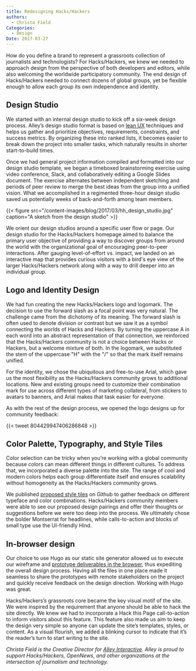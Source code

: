 ```yaml
---
title: Redesigning Hacks/Hackers
authors:
  - Christa Field
Categories:
  - Design
Date: 2017-03-27
---
```


How do you define a brand to represent a grassroots collection of journalists and technologists? For Hacks/Hackers, we knew we needed to approach design from the perspective of both developers and editors, while also welcoming the worldwide participatory community. The end design of Hacks/Hackers needed to connect dozens of global groups, yet be flexible enough to allow each group its own independence and identity.

## Design Studio

We started with an internal design studio to kick off a six-week design process. Alley’s design studio format is based on [lean UX][1] techniques and helps us gather and prioritize objectives, requirements, constraints, and success metrics. By organizing these into ranked lists, it becomes easier to break down the project into smaller tasks, which naturally results in shorter start-to-build times.

Once we had general project information compiled and formatted into our design studio template, we began a timeboxed brainstorming exercise using video conference, Slack, and collaboratively editing a Google Slides document. The exercise alternates between independent sketching and periods of peer review to merge the best ideas from the group into a unified vision. What we accomplished in a regimented three-hour design studio saved us potentially weeks of back-and-forth among team members.

{{< figure src="/content-images/blog/2017/03/hh_design_studio.jpg" caption="A sketch from the design studio" >}}

We orient our design studios around a specific user flow or page. Our design studio for the Hacks/Hackers homepage aimed to balance the primary user objective of providing a way to discover groups from around the world with the organizational goal of encouraging peer-to-peer interactions. After gauging level-of-effort vs. impact, we landed on an interactive map that provides curious visitors with a bird's eye view of the larger Hacks/Hackers network along with a way to drill deeper into an individual group.

## Logo and Identity Design

We had fun creating the new Hacks/Hackers logo and logomark. The decision to use the forward slash as a focal point was very natural. The challenge came from the dichotomy of its meaning. The forward slash is often used to denote division or contrast but we saw it as a symbol connecting the worlds of Hacks and Hackers. By turning the uppercase A in each word into an abstract representation of that connection, we reinforced that the Hacks/Hackers community is not a choice between Hacks or Hackers, but a welcome mixture of both. In the logomark, we substituted the stem of the uppercase "H" with the "/" so that the mark itself remains unified.

For the identity, we chose the ubiquitous and free-to-use Arial, which gave us the most flexibility as the Hacks/Hackers community grows to additional locations. New and existing groups need to customize their combination mark for use across different types of marketing collateral, from stickers to avatars to banners, and Arial makes that task easier for everyone.

As with the rest of the design process, we opened the logo designs up for community feedback:

{{< tweet 804429947406286848 >}}

## Color Palette, Typography, and Style Tiles

Color selection can be tricky when you’re working with a global community because colors can mean different things in different cultures. To address that, we incorporated a diverse palette into the site. The range of cool and modern colors helps each group differentiate itself and ensures scalability without homogeneity as the Hacks/Hackers community grows.

We published [proposed style tiles][2] on Github to gather feedback on different typeface and color combinations. Hacks/Hackers community members were able to see our proposed design pairings and offer their thoughts or suggestions before we were too deep into the process. We ultimately chose the bolder Montserrat for headlines, while calls-to-action and blocks of small type use the UI-friendly Hind.

## In-browser design

Our choice to use Hugo as our static site generator allowed us to execute our wireframe and [prototype deliverables in the browser][3], thus expediting the overall design process. Having all the files in one place made it seamless to share the prototypes with remote stakeholders on the project and quickly receive feedback on the design direction. Working with Hugo was great.

Hacks/Hackers’s grassroots core became the key visual motif of the site. We were inspired by the requirement that anyone should be able to hack the site directly. We knew we had to incorporate a Hack this Page call-to-action to inform visitors about this feature. This feature also made us aim to keep the design very simple so anyone can update the site’s templates, styles, or content. As a visual flourish, we added a blinking cursor to indicate that it’s the reader’s turn to start writing to the site.

_Christa Field is the Creative Director for [Alley Interactive][4]. Alley is proud to support Hacks/Hackers, OpenNews, and other organizations at the intersection of journalism and technology._


[1]: https://www.interaction-design.org/literature/article/a-simple-introduction-to-lean-ux
[2]: https://hackshackers.github.io/hh-prototypes/prototype/dist/styletile1.html
[3]: https://hackshackers.github.io/hh-prototypes/prototype/dist/homepage.html
[4]: https://www.alleyinteractive.com
